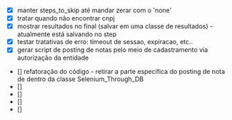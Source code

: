 - [x] manter steps_to_skip até mandar zerar com o 'none'
- [x] tratar quando não encontrar cnpj
- [x] mostrar resultados no final (salvar em uma classe de resultados) - atualmente está salvando no step
- [x] testar tratativas de erro: timeout de sessao, expiracao, etc..
- [x] gerar script de posting de notas pelo meio de cadastramento via autorização da entidade
- [] refatoração do código - retirar a parte específica do posting de nota de dentro da classe Selenium_Through_DB
- []
- []
- []
- []
